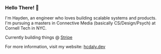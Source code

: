 ### Hello There! 👋

I'm Hayden, an engineer who loves building scalable systems and products. I'm pursuing a masters in Connective Media (basically CS/Design/Psych) at Cornell Tech in NYC.

Currently building things @ [Stripe](https://stripe.com/)

For more information, visit my website: [hcdaly.dev](https://hcdaly.dev/)
